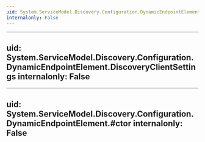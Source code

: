 ```yaml
---
uid: System.ServiceModel.Discovery.Configuration.DynamicEndpointElement
internalonly: False
---
```


---
uid: System.ServiceModel.Discovery.Configuration.DynamicEndpointElement.DiscoveryClientSettings
internalonly: False
---

---
uid: System.ServiceModel.Discovery.Configuration.DynamicEndpointElement.#ctor
internalonly: False
---
